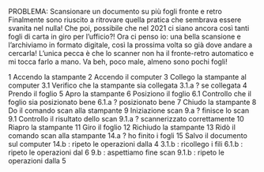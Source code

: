 PROBLEMA: Scansionare un documento su più fogli fronte e retro
Finalmente sono riuscito a ritrovare quella pratica che sembrava essere svanita nel nulla! Che poi, possibile che nel 2021 ci siano ancora così tanti fogli di carta in giro per l’ufficio?! Ora ci penso io: una bella scansione e l’archiviamo in formato digitale, così la prossima volta so già dove andare a cercarla! L’unica pecca è che lo scanner non ha il fronte-retro automatico e mi tocca farlo a mano. Va beh, poco male, almeno sono pochi fogli!

1 Accendo la stampante
2 Accendo il computer
3 Collego la stampante al computer
3.1 Verifico che la stampante sia collegata 
 3.1.a ? se collegata
4 Prendo il foglio
5 Apro la stampante 
6 Posiziono il foglio
6.1 Controllo che il foglio sia posizionato bene
6.1.a ? posizionato bene
7 Chiudo la stampante
8 Do il comando scan alla stampante
9 Iniziazione scan
9.a ? finisce lo scan 
9.1 Controllo il risultato dello scan
 9.1.a ? scannerizzato correttamente 
 10 Riapro la stampante 
 11 Giro il foglio
 12 Richiudo la stampante
 13 Ridò il comando scan alla stampante
 14.a ? ho finito i fogli
  15 Salvo il documento sul computer
 14.b : ripeto le operazioni dalla 4
3.1.b : ricollego i fili
6.1.b : ripeto le operazioni dal 6
9.b : aspettiamo fine scan
9.1.b : ripeto le operazioni dalla 5

